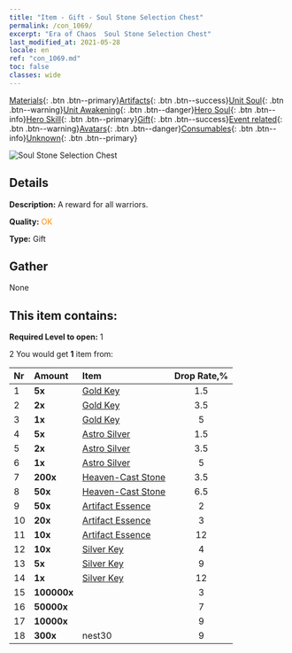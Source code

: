 ```yaml
---
title: "Item - Gift - Soul Stone Selection Chest"
permalink: /con_1069/
excerpt: "Era of Chaos  Soul Stone Selection Chest"
last_modified_at: 2021-05-28
locale: en
ref: "con_1069.md"
toc: false
classes: wide
---
```

 [Materials](/Items/){: .btn .btn--primary}[Artifacts](/Items/Artifacts/){: .btn .btn--success}[Unit Soul](/Items/UnitSoul/){: .btn .btn--warning}[Unit Awakening](/Items/UnitAwakening/){: .btn .btn--danger}[Hero Soul](/Items/HeroSoul/){: .btn .btn--info}[Hero Skill](/Items/HeroSkill/){: .btn .btn--primary}[Gift](/Items/Gift/){: .btn .btn--success}[Event related](/Items/Events/){: .btn .btn--warning}[Avatars](/Items/Avatars/){: .btn .btn--danger}[Consumables](/Items/Consumables/){: .btn .btn--info}[Unknown](/Items/Unknown/){: .btn .btn--primary}

 ![Soul Stone Selection Chest](/images/t/i_613001.png)

## Details
 **Description:** A reward for all warriors.

 **Quality:** <span style="color: #FF8C00">OK</span>

 **Type:** Gift

## Gather

  None

## This item contains:

 **Required Level to open:** 1

 2 You would get **1** item  from:

  | Nr | Amount |     Item    | Drop Rate,% |
  |:---|:-------|:------------|:---------:|
  | 1 |  **5x** | [Gold Key](/Items/con_783/) | 1.5 | 
  | 2 |  **2x** | [Gold Key](/Items/con_783/) | 3.5 | 
  | 3 |  **1x** | [Gold Key](/Items/con_783/) | 5 | 
  | 4 |  **5x** | [Astro Silver](/Items/con_969/) | 1.5 | 
  | 5 |  **2x** | [Astro Silver](/Items/con_969/) | 3.5 | 
  | 6 |  **1x** | [Astro Silver](/Items/con_969/) | 5 | 
  | 7 |  **200x** | [Heaven-Cast Stone](/Items/art_188/) | 3.5 | 
  | 8 |  **50x** | [Heaven-Cast Stone](/Items/art_188/) | 6.5 | 
  | 9 |  **50x** | [Artifact Essence](/Items/con_761/) | 2 | 
  | 10 |  **20x** | [Artifact Essence](/Items/con_761/) | 3 | 
  | 11 |  **10x** | [Artifact Essence](/Items/con_761/) | 12 | 
  | 12 |  **10x** | [Silver Key](/Items/con_693/) | 4 | 
  | 13 |  **5x** | [Silver Key](/Items/con_693/) | 9 | 
  | 14 |  **1x** | [Silver Key](/Items/con_693/) | 12 | 
  | 15 |  **100000x** | <i class="fas fa-coins"/> | 3 | 
  | 16 |  **50000x** | <i class="fas fa-coins"/> | 7 | 
  | 17 |  **10000x** | <i class="fas fa-coins"/> | 9 | 
  | 18 |  **300x** | nest30 | 9 | 
